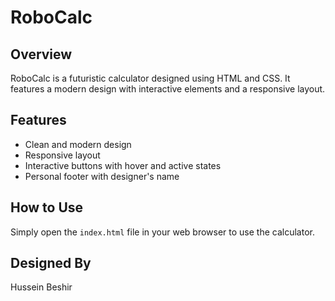# RoboCalc

## Overview
RoboCalc is a futuristic calculator designed using HTML and CSS. It features a modern design with interactive elements and a responsive layout.

## Features
- Clean and modern design
- Responsive layout
- Interactive buttons with hover and active states
- Personal footer with designer's name

## How to Use
Simply open the `index.html` file in your web browser to use the calculator.

## Designed By
Hussein Beshir
